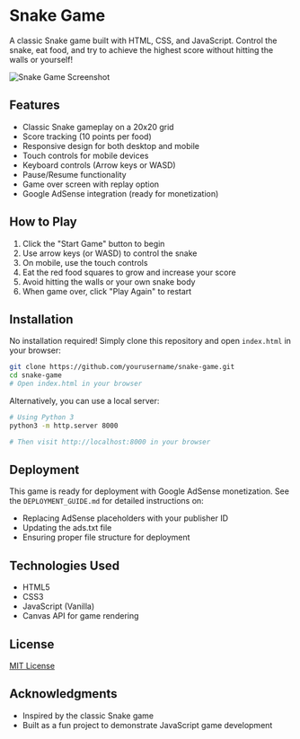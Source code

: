 # Snake Game

A classic Snake game built with HTML, CSS, and JavaScript. Control the snake, eat food, and try to achieve the highest score without hitting the walls or yourself!

![Snake Game Screenshot](https://via.placeholder.com/800x400?text=Snake+Game)

## Features

- Classic Snake gameplay on a 20x20 grid
- Score tracking (10 points per food)
- Responsive design for both desktop and mobile
- Touch controls for mobile devices
- Keyboard controls (Arrow keys or WASD)
- Pause/Resume functionality
- Game over screen with replay option
- Google AdSense integration (ready for monetization)

## How to Play

1. Click the "Start Game" button to begin
2. Use arrow keys (or WASD) to control the snake
3. On mobile, use the touch controls
4. Eat the red food squares to grow and increase your score
5. Avoid hitting the walls or your own snake body
6. When game over, click "Play Again" to restart

## Installation

No installation required! Simply clone this repository and open `index.html` in your browser:

```bash
git clone https://github.com/yourusername/snake-game.git
cd snake-game
# Open index.html in your browser
```

Alternatively, you can use a local server:

```bash
# Using Python 3
python3 -m http.server 8000

# Then visit http://localhost:8000 in your browser
```

## Deployment

This game is ready for deployment with Google AdSense monetization. See the `DEPLOYMENT_GUIDE.md` for detailed instructions on:

- Replacing AdSense placeholders with your publisher ID
- Updating the ads.txt file
- Ensuring proper file structure for deployment

## Technologies Used

- HTML5
- CSS3
- JavaScript (Vanilla)
- Canvas API for game rendering

## License

[MIT License](LICENSE)

## Acknowledgments

- Inspired by the classic Snake game
- Built as a fun project to demonstrate JavaScript game development